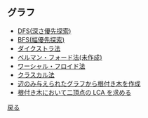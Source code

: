 ## グラフ
- <a href = "graph/dfs.md">DFS(深さ優先探索)</a>
- <a href = "graph/bfs.md">BFS(幅優先探索)</a>
- <a href = "graph/dijkstra.md">ダイクストラ法</a>
- <a href = "">ベルマン・フォード法(未作成)</a>
- <a href = "graph/wf.md">ワーシャル・フロイド法</a>
- <a href = "graph/kruskal.md">クラスカル法</a>
- <a href = "graph/maketree.md">辺のみ与えられたグラフから根付き木を作成</a>
- <a href = "graph/maketree.md">根付き木において二頂点の LCA を求める</a>

<a href = "https://github.com/tomo-224/klib/blob/main/index.md">戻る</a>
